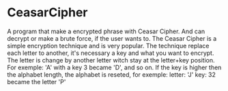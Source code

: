 # CeasarCipher
A program that make a encrypted phrase with Ceasar Cipher. And can decrypt or make a brute force, if the user wants to.
The Ceasar Cipher is a simple encryption technique and is very popular. The technique replace each letter to another, it's necessary a key
and what you want to encrypt. The letter is change by another letter witch stay at the letter+key position. For exemple: 'A' with a key 3
became 'D', and so on. If the key is higher then the alphabet length, the alphabet is reseted, for exemple: letter: 'J' key: 32 became the letter 'P' 
